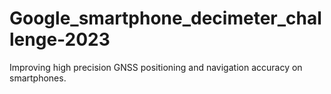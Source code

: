 # Google_smartphone_decimeter_challenge-2023
Improving high precision GNSS positioning and navigation accuracy on smartphones.
